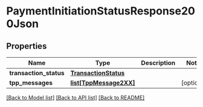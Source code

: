 # PaymentInitiationStatusResponse200Json

## Properties
Name | Type | Description | Notes
------------ | ------------- | ------------- | -------------
**transaction_status** | [**TransactionStatus**](TransactionStatus.md) |  | 
**tpp_messages** | [**list[TppMessage2XX]**](TppMessage2XX.md) |  | [optional] 

[[Back to Model list]](../README.md#documentation-for-models) [[Back to API list]](../README.md#documentation-for-api-endpoints) [[Back to README]](../README.md)

